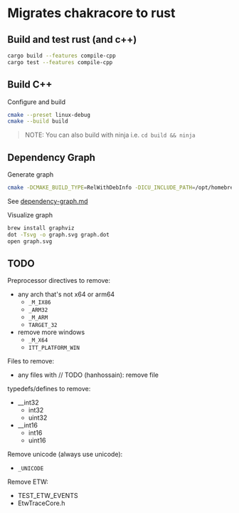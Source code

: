 # Migrates chakracore to rust

## Build and test rust (and c++)

```sh
cargo build --features compile-cpp
cargo test --features compile-cpp
```

## Build C++

Configure and build

```sh
cmake --preset linux-debug
cmake --build build
```

> NOTE: You can also build with ninja i.e. `cd build && ninja`

## Dependency Graph

Generate graph

```sh
cmake -DCMAKE_BUILD_TYPE=RelWithDebInfo -DICU_INCLUDE_PATH=/opt/homebrew/opt/icu4c/include -DDISABLE_JIT=ON -GNinja -DCMAKE_CXX_COMPILER=clang++ -DCMAKE_C_COMPILER=clang --graphviz=graph.dot ..
```

See [dependency-graph.md](./dependency-graph.md)

Visualize graph

```sh
brew install graphviz
dot -Tsvg -o graph.svg graph.dot
open graph.svg
```

## TODO

Preprocessor directives to remove:
- any arch that's not x64 or arm64
  - `_M_IX86`
  - `_ARM32`
  - `_M_ARM`
  - `TARGET_32`
- remove more windows
  - `_M_X64`
  - `ITT_PLATFORM_WIN`

Files to remove:
- any files with // TODO (hanhossain): remove file

typedefs/defines to remove:
- __int32
  - int32
  - uint32
- __int16
  - int16
  - uint16

Remove unicode (always use unicode):
- `_UNICODE`

Remove ETW:
- TEST_ETW_EVENTS
- EtwTraceCore.h
